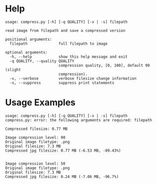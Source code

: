 # Help
```python3 compress.py --help
usage: compress.py [-h] [-q QUALITY] [-v | -s] filepath

read image from filepath and save a compressed version

positional arguments:
  filepath              full filepath to image

optional arguments:
  -h, --help            show this help message and exit
  -q QUALITY, --quality QUALITY
                        compression quality, [0, 100], default 90 (slight
                        compression).
  -v, --verbose         verbose filesize change information
  -s, --suppress        suppress print statements
```
# Usage Examples
```python3 compress.py
usage: compress.py [-h] [-q QUALITY] [-v | -s] filepath
compress.py: error: the following arguments are required: filepath
```
```python3 compress.py /home/ryan/Downloads/image.png
Compressed filesize: 0.77 MB
```
```python3 compress.py /home/ryan/Downloads/image.png -v
Image compression level: 90
Original image filetype: .png
Original filesize: 7.3 MB
Compressed jpg filesize: 0.77 MB (-6.53 MB, -89.43%)
```
```python3 compress.py /home/ryan/Downloads/image.png -s
```
```python3 compress.py /home/ryan/Downloads/image.png -v -q 50
Image compression level: 50
Original image filetype: .png
Original filesize: 7.3 MB
Compressed jpg filesize: 0.24 MB (-7.06 MB, -96.7%)
```
